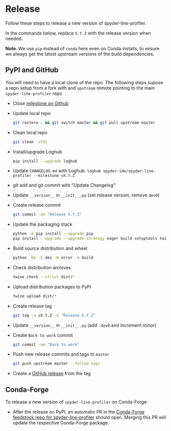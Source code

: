 # Release

Follow these steps to release a new version of spyder-line-profiler.

In the commands below, replace `X.Y.Z` with the release version when needed.

**Note**: We use `pip` instead of `conda` here even on Conda installs, to ensure we always get the latest upstream versions of the build dependencies.

## PyPI and GitHub

You will need to have a local clone of the repo. The following steps supose a repo setup from a fork with and `upstream` remote pointing to the main `spyder-line-profiler` repo

* Close [milestone on Github](https://github.com/spyder-ide/spyder-line-profiler/milestones)

* Update local repo

  ```bash
  git restore . && git switch master && git pull upstream master
  ```

* Clean local repo

  ```bash
  git clean -xfdi
  ```

* Install/upgrade Loghub

  ```bash
  pip install --upgrade loghub
  ```

* Update `CHANGELOG.md` with Loghub: `loghub spyder-ide/spyder-line-profiler --milestone vX.Y.Z`

* git add and git commit with "Update Changelog"

* Update `__version__` in `__init__.py` (set release version, remove `dev0`)

* Create release commit

  ```bash
  git commit -am "Release X.Y.Z"
  ```

* Update the packaging stack

  ```bash
  python -m pip install --upgrade pip
  pip install --upgrade --upgrade-strategy eager build setuptools twine wheel
  ```

* Build source distribution and wheel

  ```bash
  python -bb -X dev -W error -m build
  ```

* Check distribution archives

  ```bash
  twine check --strict dist/*
  ```

* Upload distribution packages to PyPI

  ```bash
  twine upload dist/*
  ```

* Create release tag

  ```bash
  git tag -a vX.Y.Z -m "Release X.Y.Z"
  ```

* Update `__version__` in `__init__.py` (add `.dev0` and increment minor)

* Create `Back to work` commit

  ```bash
  git commit -am "Back to work"
  ```

* Push new release commits and tags to `master`

  ```bash
  git push upstream master --follow-tags
  ```

* Create a [GitHub release](https://github.com/spyder-ide/spyder-line-profiler/releases) from the tag

## Conda-Forge

To release a new version of `spyder-line-profiler` on Conda-Forge:

* After the release on PyPI, an automatic PR in the [Conda-Forge feedstock repo for spyder-line-profiler](https://github.com/conda-forge/spyder-line-profiler-feedstock/pulls) should open.
  Merging this PR will update the respective Conda-Forge package.